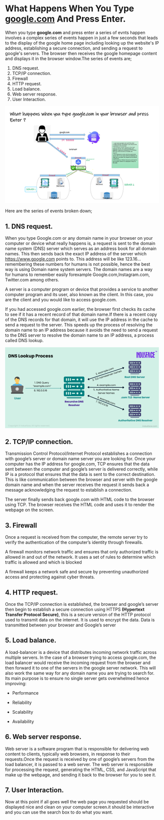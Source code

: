 # What Happens When You Type [google.com](https://www.google.com) And Press Enter.

When you type **google.com** and press enter a series of evnts happen involves a complex series of events happen in just a few seconds that leads to the display of the google home page including looking up the website's IP address, establishing a secure connection, and sending a request to google's servers. The browser then receives the google homepage content and displays it in the browser window.The series of events are;

1. DNS request.
2. TCP/IP connection.
3. Firewall
4. HTTP request.
5. Load balance.
6. Web server response.
7. User Interaction.

![descriptive image of the events](image.png)

Here are the series of events broken down;

## 1. DNS request.

When you type Google.com or any domain name in your browser on your computer or device what really happens is, a request is sent to the domain name system (DNS) server which serves as an address book for all domain names. This then sends back the exact IP address of the server which https://www.google.com points to. This address will be like 123.16... remembering these numbers for humans is not possible, hence the best way is using Domain name system servers. The domain names are a way for humans to remember easily forexample Google.com,Instagram.com, Twitter.com among others.

A server is a computer program or device that provides a service to another computer program and its user, also known as the client. In this case, you are the client and you would like to access google.com.

If you had accessed google.com earlier, the browser first checks its cache to see if it has a recent record of that domain name.If there is a recent copy of the DNS records for that domain, it will use the IP address in the cache to send a request to the server. This speeds up the process of resolving the domain name to an IP address because it avoids the need to send a request to the DNS server to resolve the domain name to an IP address, a process called DNS lookup.

![DNS process](dns.png)

## 2. TCP/IP connection.

Transmission Control Protocol/Internet Protocol establishes a connection with google’s server or domain name server you are looking for. Once your computer has the IP address for google.com, TCP ensures that the data sent between the computer and google’s server is delivered correctly, while IP is a protocol that ensures that the data is sent to the correct destination. This is like communication between the browser and server with the google domain name and when the server receives the request it sends back a message acknowledging the request to establish a connection.

The server finally sends back google.com with HTML code to the browser using TCP. The browser receives the HTML code and uses it to render the webpage on the screen.

## 3. Firewall

Once a request is received from the computer, the remote server try to verify the authentication of the computer’s identity through firewalls.

A firewall monitors network traffic and ensures that only authorized traffic is allowed in and out of the network. It uses a set of rules to determine which traffic is allowed and which is blocked

A firewall keeps a network safe and secure by preventing unauthorized access and protecting against cyber threats.

## 4. HTTP request.

Once the TCP/IP connection is established, the browser and google’s server then begin to establish a secure connection using HTTPS **(Hypertext Transfer Protocol Secure)**, this is a secure version of the HTTP protocol used to transmit data on the internet. It is used to encrypt the data. Data is transmitted between your browser and Google’s server

## 5. Load balance.

A load-balancer is a device that distributes incoming network traffic across multiple servers. In the case of a browser trying to access google.com, the load balancer would receive the incoming request from the browser and then forward it to one of the servers in the google server network. This will also work the same way for any domain name you are trying to search for. Its main purpose is to ensure no single server gets overwhelmed hence improving:

- Performance

- Reliability

- Scalability

- Availability

## 6. Web server response.

Web server is a software program that is responsible for delivering web content to clients, typically web browsers, in response to their requests.Once the request is received by one of google’s servers from the load balancer, it is passed to a web server. The web server is responsible for processing the request, generating the HTML, CSS, and JavaScript that make up the webpage, and sending it back to the browser for you to see it.

## 7. User Interaction.

Now at this point if all goes well the web page you requested should be displayed nice and clean on your computer screen.it should be interactive and you can use the search box to do what you want.
